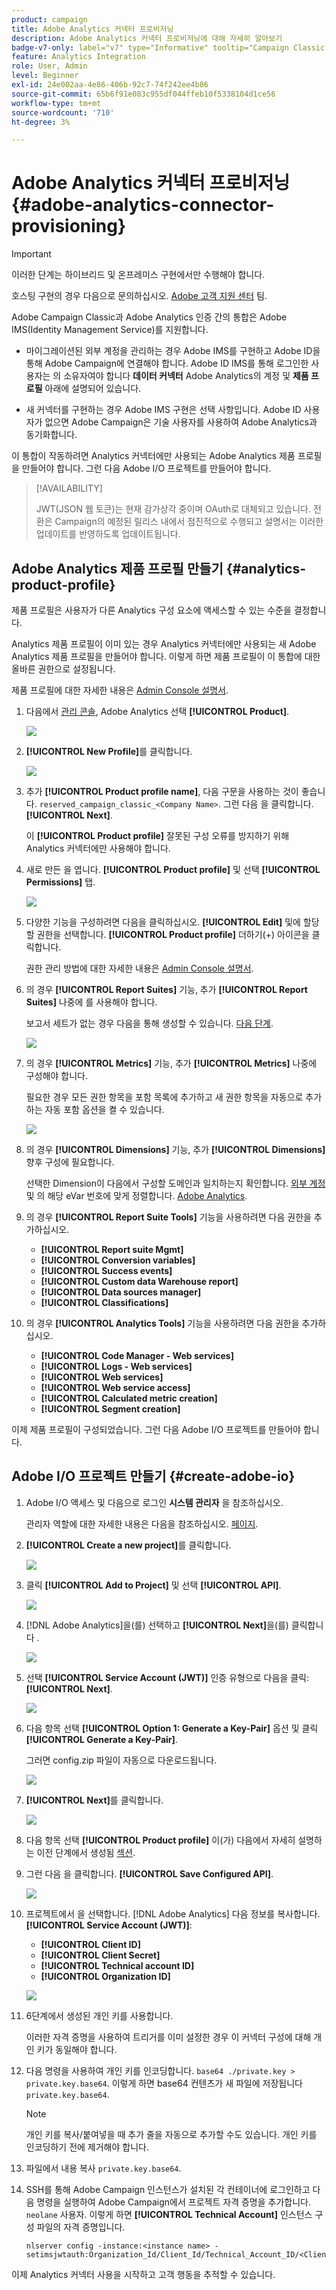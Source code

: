 ```yaml
---
product: campaign
title: Adobe Analytics 커넥터 프로비저닝
description: Adobe Analytics 커넥터 프로비저닝에 대해 자세히 알아보기
badge-v7-only: label="v7" type="Informative" tooltip="Campaign Classic v7에만 적용"
feature: Analytics Integration
role: User, Admin
level: Beginner
exl-id: 24e002aa-4e86-406b-92c7-74f242ee4b86
source-git-commit: 65b6f91e083c955df044ffeb10f5338104d1ce56
workflow-type: tm+mt
source-wordcount: '710'
ht-degree: 3%

---
```


# Adobe Analytics 커넥터 프로비저닝 {#adobe-analytics-connector-provisioning}

>[!IMPORTANT]
>
> 이러한 단계는 하이브리드 및 온프레미스 구현에서만 수행해야 합니다.
>
>호스팅 구현의 경우 다음으로 문의하십시오. [Adobe 고객 지원 센터](https://helpx.adobe.com/kr/enterprise/admin-guide.html/enterprise/using/support-for-experience-cloud.ug.html) 팀.

Adobe Campaign Classic과 Adobe Analytics 인증 간의 통합은 Adobe IMS(Identity Management Service)를 지원합니다.

* 마이그레이션된 외부 계정을 관리하는 경우 Adobe IMS를 구현하고 Adobe ID을 통해 Adobe Campaign에 연결해야 합니다. Adobe ID IMS를 통해 로그인한 사용자는 의 소유자여야 합니다 **데이터 커넥터** Adobe Analytics의 계정 및 **제품 프로필** 아래에 설명되어 있습니다.

* 새 커넥터를 구현하는 경우 Adobe IMS 구현은 선택 사항입니다. Adobe ID 사용자가 없으면 Adobe Campaign은 기술 사용자를 사용하여 Adobe Analytics과 동기화합니다.

이 통합이 작동하려면 Analytics 커넥터에만 사용되는 Adobe Analytics 제품 프로필을 만들어야 합니다. 그런 다음 Adobe I/O 프로젝트를 만들어야 합니다.

>[!AVAILABILITY]
>
> JWT(JSON 웹 토큰)는 현재 감가상각 중이며 OAuth로 대체되고 있습니다. 전환은 Campaign의 예정된 릴리스 내에서 점진적으로 수행되고 설명서는 이러한 업데이트를 반영하도록 업데이트됩니다.

## Adobe Analytics 제품 프로필 만들기 {#analytics-product-profile}

제품 프로필은 사용자가 다른 Analytics 구성 요소에 액세스할 수 있는 수준을 결정합니다.

Analytics 제품 프로필이 이미 있는 경우 Analytics 커넥터에만 사용되는 새 Adobe Analytics 제품 프로필을 만들어야 합니다. 이렇게 하면 제품 프로필이 이 통합에 대한 올바른 권한으로 설정됩니다.

제품 프로필에 대한 자세한 내용은 [Admin Console 설명서](https://helpx.adobe.com/mt/enterprise/admin-guide.html).

1. 다음에서 [관리 콘솔](https://adminconsole.adobe.com/), Adobe Analytics 선택 **[!UICONTROL Product]**.

   ![](assets/do-not-localize/triggers_1.png)

1. **[!UICONTROL New Profile]**&#x200B;를 클릭합니다.

   ![](assets/do-not-localize/triggers_2.png)

1. 추가 **[!UICONTROL Product profile name]**, 다음 구문을 사용하는 것이 좋습니다. `reserved_campaign_classic_<Company Name>`. 그런 다음 을 클릭합니다. **[!UICONTROL Next]**.

   이 **[!UICONTROL Product profile]** 잘못된 구성 오류를 방지하기 위해 Analytics 커넥터에만 사용해야 합니다.

1. 새로 만든 을 엽니다. **[!UICONTROL Product profile]** 및 선택 **[!UICONTROL Permissions]** 탭.

   ![](assets/do-not-localize/triggers_3.png)

1. 다양한 기능을 구성하려면 다음을 클릭하십시오. **[!UICONTROL Edit]** 및에 할당할 권한을 선택합니다. **[!UICONTROL Product profile]** 더하기(+) 아이콘을 클릭합니다.

   권한 관리 방법에 대한 자세한 내용은 [Admin Console 설명서](https://helpx.adobe.com/mt/enterprise/using/manage-permissions-and-roles.html).

1. 의 경우 **[!UICONTROL Report Suites]** 기능, 추가 **[!UICONTROL Report Suites]** 나중에 를 사용해야 합니다.

   보고서 세트가 없는 경우 다음을 통해 생성할 수 있습니다. [다음 단계](../../platform/using/adobe-analytics-connector.md#report-suite-analytics).

   ![](assets/do-not-localize/triggers_4.png)

1. 의 경우 **[!UICONTROL Metrics]** 기능, 추가 **[!UICONTROL Metrics]** 나중에 구성해야 합니다.

   필요한 경우 모든 권한 항목을 포함 목록에 추가하고 새 권한 항목을 자동으로 추가하는 자동 포함 옵션을 켤 수 있습니다.

   ![](assets/do-not-localize/triggers_13.png)

1. 의 경우 **[!UICONTROL Dimensions]** 기능, 추가 **[!UICONTROL Dimensions]** 향후 구성에 필요합니다.

   선택한 Dimension이 다음에서 구성할 도메인과 일치하는지 확인합니다. [외부 계정](adobe-analytics-connector.md#external-account-classic) 및 의 해당 eVar 번호에 맞게 정렬합니다. [Adobe Analytics](adobe-analytics-connector.md#configure-conversion-success).

1. 의 경우 **[!UICONTROL Report Suite Tools]** 기능을 사용하려면 다음 권한을 추가하십시오.

   * **[!UICONTROL Report suite Mgmt]**
   * **[!UICONTROL Conversion variables]**
   * **[!UICONTROL Success events]**
   * **[!UICONTROL Custom data Warehouse report]**
   * **[!UICONTROL Data sources manager]**
   * **[!UICONTROL Classifications]**

1. 의 경우 **[!UICONTROL Analytics Tools]** 기능을 사용하려면 다음 권한을 추가하십시오.

   * **[!UICONTROL Code Manager - Web services]**
   * **[!UICONTROL Logs - Web services]**
   * **[!UICONTROL Web services]**
   * **[!UICONTROL Web service access]**
   * **[!UICONTROL Calculated metric creation]**
   * **[!UICONTROL Segment creation]**

이제 제품 프로필이 구성되었습니다. 그런 다음 Adobe I/O 프로젝트를 만들어야 합니다.

## Adobe I/O 프로젝트 만들기 {#create-adobe-io}

1. Adobe I/O 액세스 및 다음으로 로그인 **시스템 관리자** 을 참조하십시오.

   관리자 역할에 대한 자세한 내용은 다음을 참조하십시오. [페이지](https://helpx.adobe.com/enterprise/using/admin-roles.html).

1. **[!UICONTROL Create a new project]**&#x200B;를 클릭합니다.

   ![](assets/do-not-localize/triggers_5.png)

1. 클릭 **[!UICONTROL Add to Project]** 및 선택 **[!UICONTROL API]**.

   ![](assets/do-not-localize/triggers_6.png)

1. [!DNL Adobe Analytics]을(를) 선택하고 **[!UICONTROL Next]**&#x200B;을(를) 클릭합니다 .

   ![](assets/do-not-localize/triggers_7.png)

1. 선택 **[!UICONTROL Service Account (JWT)]** 인증 유형으로 다음을 클릭: **[!UICONTROL Next]**.

   ![](assets/do-not-localize/triggers_8.png)

1. 다음 항목 선택 **[!UICONTROL Option 1: Generate a Key-Pair]** 옵션 및 클릭 **[!UICONTROL Generate a Key-Pair]**.

   그러면 config.zip 파일이 자동으로 다운로드됩니다.

   ![](assets/do-not-localize/triggers_9.png)

1. **[!UICONTROL Next]**&#x200B;를 클릭합니다.

   ![](assets/do-not-localize/triggers_10.png)

1. 다음 항목 선택 **[!UICONTROL Product profile]** 이(가) 다음에서 자세히 설명하는 이전 단계에서 생성됨 [섹션](#analytics-product-profile).

1. 그런 다음 을 클릭합니다. **[!UICONTROL Save Configured API]**.

   ![](assets/do-not-localize/triggers_11.png)

1. 프로젝트에서 을 선택합니다. [!DNL Adobe Analytics] 다음 정보를 복사합니다. **[!UICONTROL Service Account (JWT)]**:

   * **[!UICONTROL Client ID]**
   * **[!UICONTROL Client Secret]**
   * **[!UICONTROL Technical account ID]**
   * **[!UICONTROL Organization ID]**

   ![](assets/do-not-localize/triggers_12.png)

1. 6단계에서 생성된 개인 키를 사용합니다.

   이러한 자격 증명을 사용하여 트리거를 이미 설정한 경우 이 커넥터 구성에 대해 개인 키가 동일해야 합니다.

1. 다음 명령을 사용하여 개인 키를 인코딩합니다. `base64 ./private.key > private.key.base64`. 이렇게 하면 base64 컨텐츠가 새 파일에 저장됩니다 `private.key.base64`.

   >[!NOTE]
   >
   >개인 키를 복사/붙여넣을 때 추가 줄을 자동으로 추가할 수도 있습니다. 개인 키를 인코딩하기 전에 제거해야 합니다.

1. 파일에서 내용 복사 `private.key.base64`.

1. SSH를 통해 Adobe Campaign 인스턴스가 설치된 각 컨테이너에 로그인하고 다음 명령을 실행하여 Adobe Campaign에서 프로젝트 자격 증명을 추가합니다. `neolane` 사용자. 이렇게 하면 **[!UICONTROL Technical Account]** 인스턴스 구성 파일의 자격 증명입니다.

   ```
   nlserver config -instance:<instance name> -setimsjwtauth:Organization_Id/Client_Id/Technical_Account_ID/<Client_Secret>/<Base64_encoded_Private_Key>
   ```

이제 Analytics 커넥터 사용을 시작하고 고객 행동을 추적할 수 있습니다.
